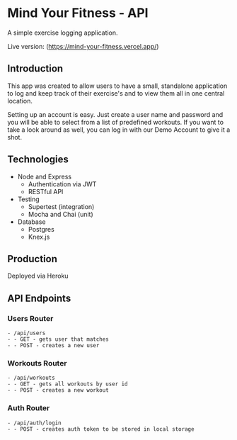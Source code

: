 # Mind Your Fitness - API

A simple exercise logging application.

Live version: (https://mind-your-fitness.vercel.app/)

## Introduction

This app was created to allow users to have a small, standalone application to log and keep track of their exercise's and to view them all in one central location.

Setting up an account is easy. Just create a user name and password and you will be able to select from a list of predefined workouts. If you want to take a look around as well, you can log in with our Demo Account to give it a shot.

## Technologies

- Node and Express
  - Authentication via JWT
  - RESTful API
- Testing
  - Supertest (integration)
  - Mocha and Chai (unit)
- Database
  - Postgres
  - Knex.js

## Production

Deployed via Heroku

## API Endpoints

### Users Router

```
- /api/users
- - GET - gets user that matches
- - POST - creates a new user
```

### Workouts Router

```
- /api/workouts
- - GET - gets all workouts by user id
- - POST - creates a new workout
```

### Auth Router

```
- /api/auth/login
- - POST - creates auth token to be stored in local storage
```
